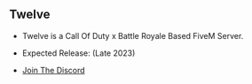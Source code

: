 ## Twelve

- Twelve is a Call Of Duty x Battle Royale Based FiveM Server.

- Expected Release: (Late 2023)

- [Join The Discord](https://discord.gg/twelvedm)
